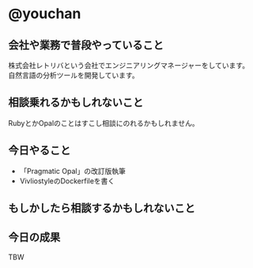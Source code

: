 # @youchan

## 会社や業務で普段やっていること

株式会社レトリバという会社でエンジニアリングマネージャーをしています。  
自然言語の分析ツールを開発しています。

## 相談乗れるかもしれないこと

RubyとかOpalのことはすこし相談にのれるかもしれません。

## 今日やること

* 「Pragmatic Opal」の改訂版執筆
* VivliostyleのDockerfileを書く

## もしかしたら相談するかもしれないこと

## 今日の成果

TBW
